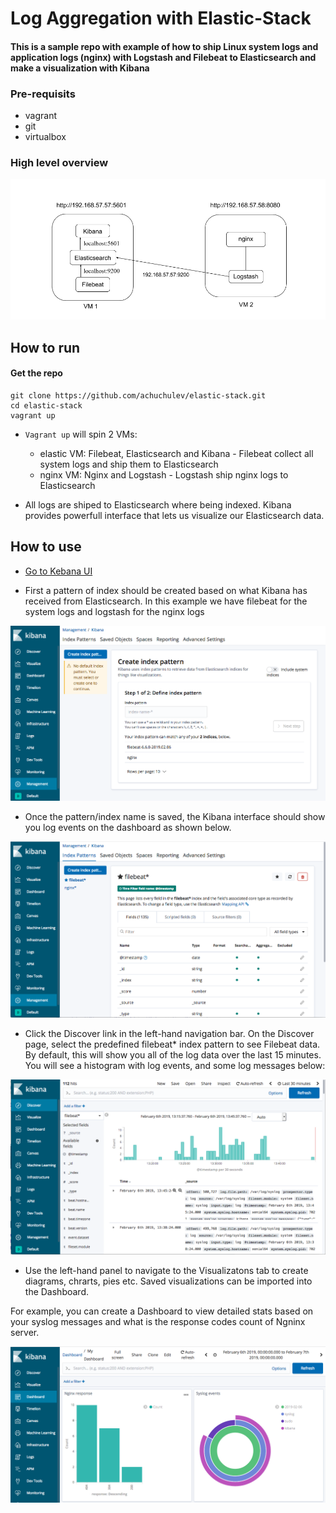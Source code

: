 # Log Aggregation with Elastic-Stack 

#### This is a sample repo with example of how to ship Linux system logs and application logs (nginx) with Logstash and Filebeat to Elasticsearch and make a visualization with Kibana

### Pre-requisits

- vagrant
- git
- virtualbox

### High level overview

<img src="diagrams/elastic-stack.png" />

## How to run

#### Get the repo

```
git clone https://github.com/achuchulev/elastic-stack.git
cd elastic-stack
vagrant up
```

- `Vagrant up` will spin 2 VMs: 

  - elastic VM: Filebeat, Elasticsearch and Kibana - Filebeat collect all system logs and ship them to Elasticsearch
  - nginx VM: Nginx and Logstash - Logstash ship nginx logs to Elasticsearch

- All logs are shiped to Elasticsearch where being indexed. Kibana provides powerfull interface that lets us visualize our Elasticsearch data.

## How to use

- [Go to Kebana UI](http://192.168.57.57:5601)

- First a pattern of index should be created based on what Kibana has received from Elasticsearch. In this example we have filebeat for the system logs and logstash for the nginx logs

<img src="diagrams/patterns.png" />

- Once the pattern/index name is saved, the Kibana interface should show you log events on the dashboard as shown below.

<img src="diagrams/indexes.png" />

- Click the Discover link in the left-hand navigation bar. On the Discover page, select the predefined filebeat* index pattern to see Filebeat data. By default, this will show you all of the log data over the last 15 minutes. You will see a histogram with log events, and some log messages below:

<img src="diagrams/index1.png" />

- Use the left-hand panel to navigate to the Visualizatons tab to create diagrams, chrarts, pies etc. Saved visualizations can be imported into the Dashboard. 

For example, you can create a Dashboard to view detailed stats based on your syslog messages and what is the response codes count of Ngninx server.

<img src="diagrams/dashboard.png" />
